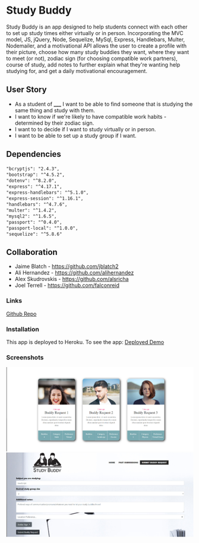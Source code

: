 # Study Buddy

Study Buddy is an app designed to help students connect with each other to set up study times either virtually or in person. Incorporating the MVC model, JS, jQuery, Node, Sequelize, MySql, Express, Handlebars, Multer, Nodemailer, and a motivational API allows the user to create a profile with their picture, choose how many study buddies they want, where they want to meet (or not), zodiac sign (for choosing compatible work partners), course of study, add notes to further explain what they're wanting help studying for, and get a daily motivational encouragement.

## User Story

- As a student of **\_\_\_** I want to be able to find someone that is studying the same thing and study with them.
- I want to know if we're likely to have compatible work habits - determined by their zodiac sign.
- I want to to decide if I want to study virtually or in person.
- I want to be able to set up a study group if I want.

## Dependencies

    "bcryptjs": "2.4.3",
    "bootstrap": "^4.5.2",
    "dotenv": "^8.2.0",
    "express": "^4.17.1",
    "express-handlebars": "^5.1.0",
    "express-session": "^1.16.1",
    "handlebars": "^4.7.6",
    "multer": "^1.4.2",
    "mysql2": "^1.6.5",
    "passport": "^0.4.0",
    "passport-local": "^1.0.0",
    "sequelize": "^5.8.6"

## Collaboration

- Jaime Blatch - https://github.com/jblatch2
- Ali Hernandez - https://github.com/alihernandez
- Alex Skudrovskis - https://github.com/alsricha
- Joel Terrell - https://github.com/falconreid

### Links

[Github Repo](https://github.com/jblatch2/Project2)

### Installation

This app is deployed to Heroku. To see the app:
[Deployed Demo](https://project2sd.herokuapp.com/)

### Screenshots

![](public\img\buddycards.jpg)
![](public\img\buddyrequest.jpg)
